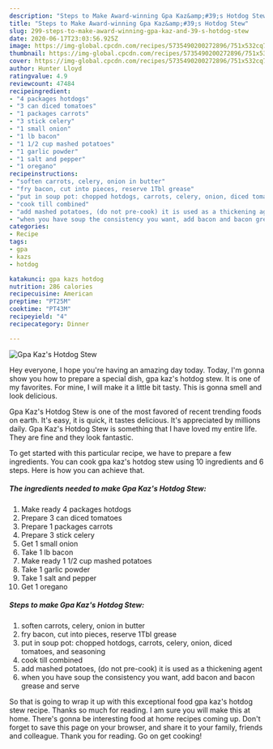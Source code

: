 ```yaml
---
description: "Steps to Make Award-winning Gpa Kaz&amp;#39;s Hotdog Stew"
title: "Steps to Make Award-winning Gpa Kaz&amp;#39;s Hotdog Stew"
slug: 299-steps-to-make-award-winning-gpa-kaz-and-39-s-hotdog-stew
date: 2020-06-17T23:03:56.925Z
image: https://img-global.cpcdn.com/recipes/5735490200272896/751x532cq70/gpa-kazs-hotdog-stew-recipe-main-photo.jpg
thumbnail: https://img-global.cpcdn.com/recipes/5735490200272896/751x532cq70/gpa-kazs-hotdog-stew-recipe-main-photo.jpg
cover: https://img-global.cpcdn.com/recipes/5735490200272896/751x532cq70/gpa-kazs-hotdog-stew-recipe-main-photo.jpg
author: Hunter Lloyd
ratingvalue: 4.9
reviewcount: 47484
recipeingredient:
- "4 packages hotdogs"
- "3 can diced tomatoes"
- "1 packages carrots"
- "3 stick celery"
- "1 small onion"
- "1 lb bacon"
- "1 1/2 cup mashed potatoes"
- "1 garlic powder"
- "1 salt and pepper"
- "1 oregano"
recipeinstructions:
- "soften carrots, celery, onion in butter"
- "fry bacon, cut into pieces, reserve 1Tbl grease"
- "put in soup pot: chopped hotdogs, carrots, celery, onion, diced tomatoes, and seasoning"
- "cook till combined"
- "add mashed potatoes, (do not pre-cook) it is used as a thickening agent"
- "when you have soup the consistency you want, add bacon and bacon grease and serve"
categories:
- Recipe
tags:
- gpa
- kazs
- hotdog

katakunci: gpa kazs hotdog 
nutrition: 286 calories
recipecuisine: American
preptime: "PT25M"
cooktime: "PT43M"
recipeyield: "4"
recipecategory: Dinner

---
```



![Gpa Kaz&#39;s Hotdog Stew](https://img-global.cpcdn.com/recipes/5735490200272896/751x532cq70/gpa-kazs-hotdog-stew-recipe-main-photo.jpg)

Hey everyone, I hope you're having an amazing day today. Today, I'm gonna show you how to prepare a special dish, gpa kaz&#39;s hotdog stew. It is one of my favorites. For mine, I will make it a little bit tasty. This is gonna smell and look delicious.

Gpa Kaz&#39;s Hotdog Stew is one of the most favored of recent trending foods on earth. It's easy, it is quick, it tastes delicious. It's appreciated by millions daily. Gpa Kaz&#39;s Hotdog Stew is something that I have loved my entire life. They are fine and they look fantastic.




To get started with this particular recipe, we have to prepare a few ingredients. You can cook gpa kaz&#39;s hotdog stew using 10 ingredients and 6 steps. Here is how you can achieve that.

<!--inarticleads1-->

##### The ingredients needed to make Gpa Kaz&#39;s Hotdog Stew:

1. Make ready 4 packages hotdogs
1. Prepare 3 can diced tomatoes
1. Prepare 1 packages carrots
1. Prepare 3 stick celery
1. Get 1 small onion
1. Take 1 lb bacon
1. Make ready 1 1/2 cup mashed potatoes
1. Take 1 garlic powder
1. Take 1 salt and pepper
1. Get 1 oregano




<!--inarticleads2-->

##### Steps to make Gpa Kaz&#39;s Hotdog Stew:

1. soften carrots, celery, onion in butter
1. fry bacon, cut into pieces, reserve 1Tbl grease
1. put in soup pot: chopped hotdogs, carrots, celery, onion, diced tomatoes, and seasoning
1. cook till combined
1. add mashed potatoes, (do not pre-cook) it is used as a thickening agent
1. when you have soup the consistency you want, add bacon and bacon grease and serve




So that is going to wrap it up with this exceptional food gpa kaz&#39;s hotdog stew recipe. Thanks so much for reading. I am sure you will make this at home. There's gonna be interesting food at home recipes coming up. Don't forget to save this page on your browser, and share it to your family, friends and colleague. Thank you for reading. Go on get cooking!
